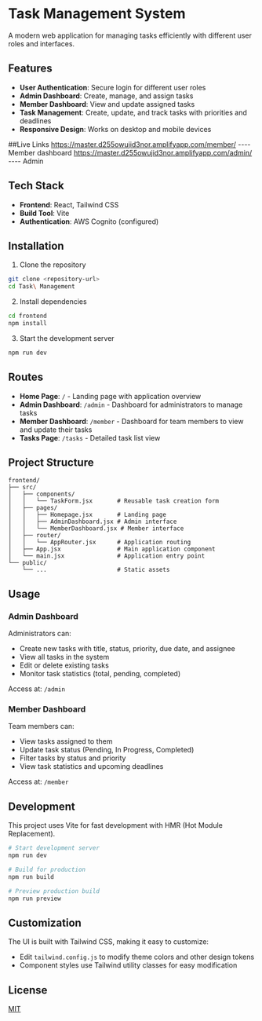 # Task Management System

A modern web application for managing tasks efficiently with different user roles and interfaces.

## Features

- **User Authentication**: Secure login for different user roles
- **Admin Dashboard**: Create, manage, and assign tasks
- **Member Dashboard**: View and update assigned tasks
- **Task Management**: Create, update, and track tasks with priorities and deadlines
- **Responsive Design**: Works on desktop and mobile devices

##Live Links
https://master.d255owujid3nor.amplifyapp.com/member/  ----Member dashboard
https://master.d255owujid3nor.amplifyapp.com/admin/   ---- Admin


## Tech Stack

- **Frontend**: React, Tailwind CSS
- **Build Tool**: Vite
- **Authentication**: AWS Cognito (configured)

## Installation

1. Clone the repository
```bash
git clone <repository-url>
cd Task\ Management
```

2. Install dependencies
```bash
cd frontend
npm install
```

3. Start the development server
```bash
npm run dev
```

## Routes

- **Home Page**: `/` - Landing page with application overview
- **Admin Dashboard**: `/admin` - Dashboard for administrators to manage tasks
- **Member Dashboard**: `/member` - Dashboard for team members to view and update their tasks
- **Tasks Page**: `/tasks` - Detailed task list view

## Project Structure

```
frontend/
├── src/
│   ├── components/
│   │   └── TaskForm.jsx       # Reusable task creation form
│   ├── pages/
│   │   ├── Homepage.jsx       # Landing page
│   │   ├── AdminDashboard.jsx # Admin interface
│   │   └── MemberDashboard.jsx # Member interface
│   ├── router/
│   │   └── AppRouter.jsx      # Application routing
│   ├── App.jsx                # Main application component
│   └── main.jsx               # Application entry point
└── public/
    └── ...                    # Static assets
```

## Usage

### Admin Dashboard

Administrators can:
- Create new tasks with title, status, priority, due date, and assignee
- View all tasks in the system
- Edit or delete existing tasks
- Monitor task statistics (total, pending, completed)

Access at: `/admin`

### Member Dashboard

Team members can:
- View tasks assigned to them
- Update task status (Pending, In Progress, Completed)
- Filter tasks by status and priority
- View task statistics and upcoming deadlines

Access at: `/member`

## Development

This project uses Vite for fast development with HMR (Hot Module Replacement).

```bash
# Start development server
npm run dev

# Build for production
npm run build

# Preview production build
npm run preview
```

## Customization

The UI is built with Tailwind CSS, making it easy to customize:

- Edit `tailwind.config.js` to modify theme colors and other design tokens
- Component styles use Tailwind utility classes for easy modification

## License

[MIT](LICENSE)